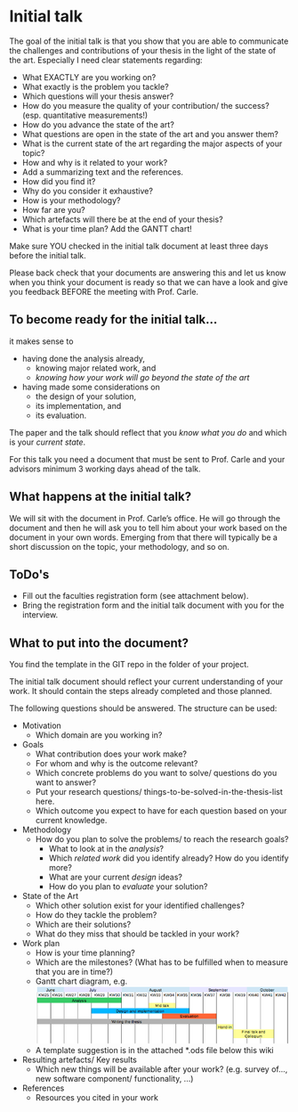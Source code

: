 # Initial talk

The goal of the initial talk is that you show that you are able to communicate the challenges and contributions of your thesis in the light of the state of the art.
Especially I need clear statements regarding:

- What EXACTLY are you working on?
 - What exactly is the problem you tackle?
 - Which questions will your thesis answer?
 - How do you measure the quality of your contribution/ the success? (esp. quantitative measurements!)
- How do you advance the state of the art?
 - What questions are open in the state of the art and you answer them?
- What is the current state of the art regarding the major aspects of your topic?
 - How and why is it related to your work?
 - Add a summarizing text and the references.
 - How did you find it?
 - Why do you consider it exhaustive?
- How is your methodology?
- How far are you?
- Which artefacts will there be at the end of your thesis?
- What is your time plan? Add the GANTT chart!

Make sure YOU checked in the initial talk document at least three days before the initial talk.

Please back check that your documents are answering this and let us know when you think your document is ready so that we can have a look and give you feedback BEFORE the meeting with Prof. Carle.

## To become ready for the initial talk...

it makes sense to

* having done the analysis already, 
  * knowing major related work, and 
  * *knowing how your work will go beyond the state of the art*
* having made some considerations on 
    * the design of your solution, 
    * its implementation, and 
    * its evaluation.

The paper and the talk should reflect that you *know what you do* and which is your *current state*.
 
For this talk you need a document that must be sent to Prof. Carle and your advisors minimum 3 working days ahead of the talk.

## What happens at the initial talk?

We will sit with the document in Prof. Carle’s office.
He will go through the document and then he will ask you to tell him about your work based on the document in your own words.
Emerging from that there will typically be a short discussion on the topic, your methodology, and so on.

## ToDo's

* Fill out the faculties registration form (see attachment below).
* Bring the registration form and the initial talk document with you for the interview.

## What to put into the document?

You find the template in the GIT repo in the folder of your project.

The initial talk document should reflect your current understanding of your work.
It should contain the steps already completed and those planned.

The following questions should be answered. The structure can be used:

* Motivation
  * Which domain are you working in?
* Goals
  * What contribution does your work make?
  * For whom and why is the outcome relevant?
  * Which concrete problems do you want to solve/ questions do you want to answer?
  * Put your research questions/ things-to-be-solved-in-the-thesis-list here.
  * Which outcome you expect to have for each question based on your current knowledge.
* Methodology
  * How do you plan to solve the problems/ to reach the research goals?
      * What to look at in the *analysis*?
      * Which *related work* did you identify already? How do you identify more?
      * What are your current *design* ideas?
      * How do you plan to *evaluate* your solution?
* State of the Art
  * Which other solution exist for your identified challenges?
  * How do they tackle the problem?
  * Which are their solutions?
  * What do they miss that should be tackled in your work?
* Work plan
  * How is your time planning?
  * Which are the milestones? (What has to be fulfilled when to measure that you are in time?)
  * Gantt chart diagram, e.g.
![](gantt.png)
  * A template suggestion is in the attached *.ods file below this wiki
* Resulting artefacts/ Key results
  * Which new things will be available after your work? (e.g. survey of..., new software component/ functionality, ...)
* References
  * Resources you cited in your work
